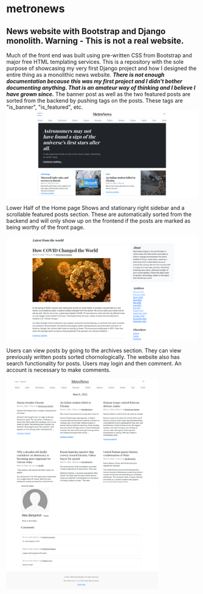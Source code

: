 # metronews
News website with Bootstrap and Django monolith.
Warning - This is not a real website.
---------------------------------------
Much of the front end was built using pre-written CSS from Bootstrap and major free HTML templating services.
This is a repository with the sole purpose of showcasing my very first Django project and how I designed the entire thing as a monolithic news website. 
***There is not enough documentation because this was my first project and I didn't bother documenting anything. That is an amateur way of thinking and I believe I have grown since.***
The banner post as well as the two featured posts are sorted from the backend by pushing tags on the posts. These tags are "is_banner", "is_featured", etc.
![Metronews - Home](https://github.com/ryonistic/metronews/blob/main/metronews_home.png?raw=true "Home Page screenshot")

<p>Lower Half of the Home page
Shows and stationary right sidebar and a scrollable featured posts section. These are automatically sorted from the backend and will only show up on the frontend if the posts are marked as being worthy of the front page.</p>

![Metronews - Home](https://github.com/ryonistic/metronews/blob/main/Home2.png?raw=true "Home Page screenshot")
<div>
<p>Users can view posts by going to the archives section. They can view previously written posts sorted chornologically. The website also has search functionality for posts. Users may login and then comment. An account is necessary to make comments.</p>

<img src="https://github.com/ryonistic/metronews/blob/main/archive_view.png?raw=true" width="400" height="auto" alt="Archives screenshot" />
<img src="https://github.com/ryonistic/metronews/blob/main/comments_view.png?raw=true" width="400" height="auto" alt="Comments area screenshot" />
</div>

